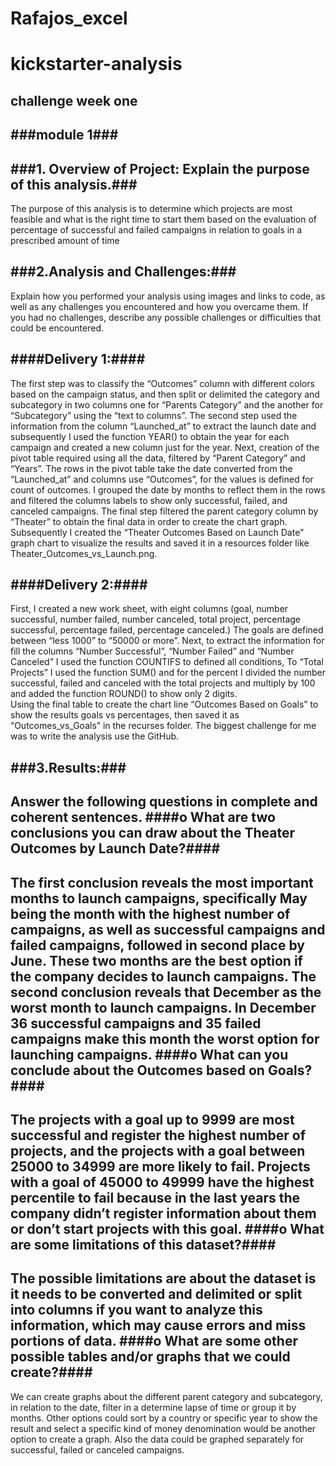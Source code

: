 # Rafajos_excel
# kickstarter-analysis
challenge week one
---
###module 1###
---

###1.	Overview of Project: Explain the purpose of this analysis.###
---
The purpose of this analysis is to determine which projects are most feasible and what is the right time to start them based on the evaluation of percentage of successful and failed campaigns in relation to goals in a prescribed amount of time

###2.Analysis and Challenges:###
---
Explain how you performed your analysis using images and links to code, as well as any challenges you encountered and how you overcame them. If you had no challenges, describe any possible challenges or difficulties that could be encountered.

####Delivery 1:####
---
The first step was to classify the “Outcomes” column with different colors based on the campaign status, and then split or delimited the category and subcategory in two columns one for “Parents Category” and the another for “Subcategory” using the “text to columns”.
The second step used the information from the column “Launched_at” to extract the launch date and subsequently I  used the function YEAR() to obtain the year for each campaign and created a new column just for the year.
Next, creation of the pivot table required using all the data, filtered by “Parent Category” and “Years”.  The rows in the pivot table take the date converted from the “Launched_at” and columns use “Outcomes”, for the values is defined for count of outcomes.
I grouped the date by months to reflect them in the rows and filtered the columns labels to show only successful, failed, and canceled campaigns.
The final step filtered the parent category column by “Theater” to obtain the final data in order to create the chart graph.  Subsequently I created the “Theater Outcomes Based on Launch Date” graph chart to visualize the results and saved it in a resources folder like Theater_Outcomes_vs_Launch.png.

####Delivery 2:####
---
First, I created a new work sheet, with eight columns (goal, number successful, number failed, number canceled, total project, percentage successful, percentage failed, percentage canceled.) The goals are defined between “less 1000” to “50000 or more”.
Next, to extract the information for fill the columns “Number Successful”, “Number Failed” and “Number Canceled” I used the function COUNTIFS to defined  all conditions,
To “Total Projects” I used the function SUM() and for the percent I divided the number successful, failed and canceled with the total projects and multiply by 100 and added the function ROUND() to show only 2 digits.  
Using the final table to create the chart line “Outcomes Based on Goals” to show the results goals vs percentages, then saved it as “Outcomes_vs_Goals” in the recurses folder.
The biggest challenge for me was to write the analysis use the GitHub. 

###3.Results:###
---
Answer the following questions in complete and coherent sentences.
####o	What are two conclusions you can draw about the Theater Outcomes by Launch Date?####
---
The first conclusion reveals the most important months to launch campaigns, specifically May being the month with the highest number of campaigns, as well as successful campaigns and failed campaigns, followed in second place by June.  These two months are the best option if the company decides to launch campaigns. 
The second conclusion reveals that December as the worst month to launch campaigns.  In December 36 successful campaigns and 35 failed campaigns make this month the worst option for launching campaigns.
####o	What can you conclude about the Outcomes based on Goals?####
---
The projects with a goal up to 9999 are most successful and register the highest number of projects, and the projects with a goal between 25000 to 34999 are more likely to fail. Projects with a goal of 45000 to 49999 have the highest percentile to fail because in the last years the company didn’t register information about them or don’t start projects with this goal. 
####o	What are some limitations of this dataset?####
---
The possible limitations are about the dataset is it needs to be converted and delimited or split into columns if you want to analyze this information, which may cause errors and miss portions of data. 
####o	What are some other possible tables and/or graphs that we could create?####
---
We can create graphs about the different parent category and subcategory, in relation to the date, filter in a determine lapse of time or group it by months. Other options could sort by a country or specific year to show the result and select a specific kind of money denomination would be another option to create a graph. Also the data could be graphed separately for successful, failed or canceled campaigns. 
